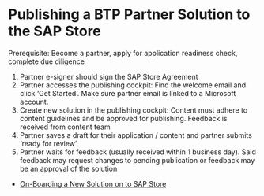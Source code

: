# Publishing a BTP Partner Solution to the SAP Store 

Prerequisite: Become a partner, apply for application readiness check, complete due diligence
1. Partner e-signer should sign the SAP Store Agreement
2. Partner accesses the publishing cockpit: Find the welcome email and click ‘Get Started’. Make sure partner email is linked to a Microsoft account. 
3. Create new solution in the publishing cockpit: Content must adhere to content guidelines and be approved for publishing. Feedback is received from content team
4. Partner saves a draft for their application / content and partner submits ‘ready for review’.
5. Partner waits for feedback (usually received within 1 business day). Said feedback may request changes to pending publication or feedback may be an approval of the solution

* <a href="https://store.sap.com/dcp/en/partner-with-us/documentation/create-a-new-solution-page" target="_blank">On-Boarding a New Solution on to SAP Store</a>
